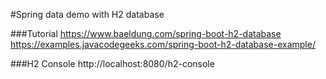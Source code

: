 #Spring data demo with H2 database

###Tutorial
https://www.baeldung.com/spring-boot-h2-database
https://examples.javacodegeeks.com/spring-boot-h2-database-example/

###H2 Console
http://localhost:8080/h2-console